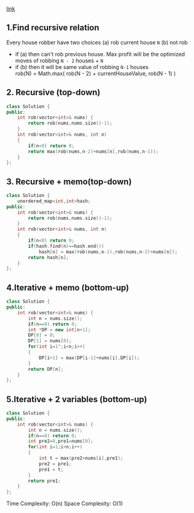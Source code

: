 [link](https://leetcode.com/problems/house-robber/)  
## 1.Find recursive relation  
Every house robber have two choices (a) rob current house `N` (b) not rob  
*    if (a) then can't rob previous house. Max profit will be the optimized moves of robbing `N - 2` houses + `N`
*    if (b) then it will be same value of robbing `N-1` houses  
rob(N) = Math.max( rob(N - 2) + currentHouseValue, rob(N - 1) )

## 2. Recursive (top-down)
```cpp
class Solution {
public:
    int rob(vector<int>& nums) {
        return rob(nums,nums.size()-1);
    }
    int rob(vector<int>& nums, int n)
    {
        if(n<0) return 0;
        return max(rob(nums,n-2)+nums[n],rob(nums,n-1));
    }
};
```
## 3. Recursive + memo(top-down)
```cpp
class Solution {
    unordered_map<int,int>hash;
public:
    int rob(vector<int>& nums) {
        return rob(nums,nums.size()-1);
    }
    int rob(vector<int>& nums, int n)
    {
        if(n<0) return 0;
        if(hash.find(n)==hash.end())
            hash[n] = max(rob(nums,n-1),rob(nums,n-2)+nums[n]);
        return hash[n];
    }
};
```
## 4.Iterative + memo (bottom-up)
```cpp
class Solution {
public:
    int rob(vector<int>& nums) {
        int n = nums.size();
        if(n==0) return 0;
        int *DP = new int[n+1];
        DP[0] = 0;
        DP[1] = nums[0];
        for(int i=1';i<n;i++)  
        {  
            DP[i+1] = max(DP[i-1]+nums[i],DP[i]);
        }
        return DP[n];
    }
};
```

## 5.Iterative + 2 variables (bottom-up)  
```cpp
class Solution {
public:
    int rob(vector<int>& nums) {
        int n = nums.size();
        if(n==0) return 0;
        int pre2=0,pre1=nums[0];
        for(int i=1;i<n;i++)
        {  
            int t = max(pre2+nums[i],pre1);
            pre2 = pre1;
            pre1 = t;
        }
        return pre1;
    }
};
```
Time Complexity: O(n)
Space Complexity: O(1)
